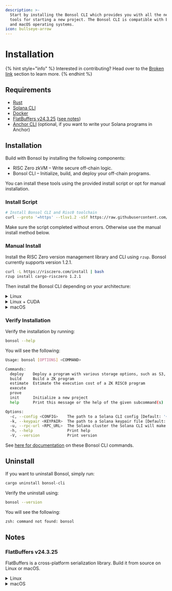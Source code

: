 ```yaml
---
description: >-
  Start by installing the Bonsol CLI which provides you with all the necessary
  tools for starting a new project. The Bonsol CLI is compatible with both Linux
  and macOS operating systems.
icon: bullseye-arrow
---
```


# Installation

{% hint style="info" %}
Interested in contributing? Head over to the [Broken link](broken-reference "mention") section to learn more.
{% endhint %}

## Requirements

* [Rust](https://solana.com/docs/intro/installation#install-rust)
* [Solana CLI](https://solana.com/docs/intro/installation#install-the-solana-cli)
* [Docker](https://docs.docker.com/get-started/get-docker/)
* [FlatBuffers v24.3.25](https://github.com/google/flatbuffers/tree/v24.3.25) ([see notes](installation.md#notes))
* [Anchor CLI](https://solana.com/docs/intro/installation#install-anchor-cli) (optional, if you want to write your Solana programs in Anchor)

## Installation

Build with Bonsol by installing the following components:

* RISC Zero zkVM – Write secure off-chain logic.
* Bonsol CLI – Initialize, build, and deploy your off-chain programs.

You can install these tools using the provided install script or opt for manual installation.

### Install Script

```bash
# Install Bonsol CLI and Risc0 toolchain
curl --proto '=https' --tlsv1.2 -sSf https://raw.githubusercontent.com/bonsol-collective/bonsol/refs/heads/main/bin/install.sh | sh
```

Make sure the script completed without errors. Otherwise use the manual install method below.

### Manual Install

Install the RISC Zero version management library and CLI using `rzup`. Bonsol currently supports version 1.2.1.

```bash
curl -L https://risczero.com/install | bash
rzup install cargo-risczero 1.2.1
```

Then install the Bonsol CLI depending on your architecture:

<details>

<summary>Linux</summary>

Install the Bonsol CLI on Linux **without** CUDA support:

```bash
echo "Installing without cuda support, proving will be slower"
cargo install bonsol-cli --git https://github.com/bonsol-collective/bonsol --locked
```

</details>

<details>

<summary>Linux + CUDA</summary>

Install the Bonsol CLI on Linux **with** CUDA support:

```bash
echo "Installing with cuda support"
cargo install bonsol-cli --git https://github.com/bonsol-collective/bonsol --features linux --locked
```

</details>

<details>

<summary>macOS</summary>

Install the Bonsol CLI on macOS:

```bash
echo "Installing on mac"
cargo install bonsol-cli --git https://github.com/bonsol-collective/bonsol --features mac --locked
```

</details>

### Verify Installation

Verify the installation by running:

```bash
bonsol --help
```

You will see the following:

```bash
Usage: bonsol [OPTIONS] <COMMAND>

Commands:
  deploy    Deploy a program with various storage options, such as S3, or manually with a URL
  build     Build a ZK program
  estimate  Estimate the execution cost of a ZK RISC0 program
  execute   
  prove     
  init      Initialize a new project
  help      Print this message or the help of the given subcommand(s)

Options:
  -c, --config <CONFIG>    The path to a Solana CLI config [Default: '~/.config/solana/cli/config.yml']
  -k, --keypair <KEYPAIR>  The path to a Solana keypair file [Default: '~/.config/solana/id.json']
  -u, --rpc-url <RPC_URL>  The Solana cluster the Solana CLI will make requests to
  -h, --help               Print help
  -V, --version            Print version
```

See [here for documentation](../cli-commands.md) on these Bonsol CLI commands.

## Uninstall

If you want to uninstall Bonsol, simply run:

```bash
cargo uninstall bonsol-cli
```

Verify the uninstall using:

```bash
bonsol --version
```

You will see the following:

```bash
zsh: command not found: bonsol
```

## Notes

### FlatBuffers v24.3.25

FlatBuffers is a cross-platform serialization library. Build it from source on Linux or macOS.

<details>

<summary>Linux</summary>

Ensure you have the build requirements.&#x20;

```bash
# Update package lists
sudo apt update

# Install CMake
sudo apt install -y cmake

# Verify CMake installation
cmake --version   # Should show version 3.28.3 or later

# Install make
sudo apt install -y g++ make

# Verify make installation
make --version   # Should show version 3.81 or later
```

Build and install FlatBuffers v24.3.25:

```bash
# Create a temporary directory for building
cd /tmp

# Clone the FlatBuffers repository
git clone https://github.com/google/flatbuffers.git

# Enter the repository directory
cd flatbuffers

# Checkout the specific version
git checkout v24.3.25

# Build FlatBuffers
cmake -G "Unix Makefiles" -DCMAKE_BUILD_TYPE=Release
make -j$(nproc)

# Install flatc compiler
sudo mv flatc /usr/local/bin/

# Clean up
cd ..
rm -rf flatbuffers

# Verify the installation
flatc --version   # Should show version 24.3.25
```

</details>

<details>

<summary>macOS</summary>

Ensure you have the build requirements.&#x20;

```bash
# Update package lists (macOS uses Homebrew instead of apt)
brew update

# Install CMake
brew install cmake

# Verify CMake installation
cmake --version   # Should show version 3.28.3 or later

# Install make (and g++ if needed)
brew install make gcc

# Verify make installation
make --version   # Should show version 3.81 or later
```

Build and install FlatBuffers v24.3.25:

```bash
# Create a temporary directory for building
cd /tmp

# Clone the FlatBuffers repository
git clone https://github.com/google/flatbuffers.git

# Enter the repository directory
cd flatbuffers

# Checkout the specific version
git checkout v24.3.25

# Build FlatBuffers
cmake -G "Unix Makefiles" -DCMAKE_BUILD_TYPE=Release
make

# Install flatc compiler
sudo mv flatc /usr/local/bin/

# Clean up
cd ..
rm -rf flatbuffers

# Verify the installation
flatc --version   # Should show version 24.3.25
```

</details>
